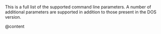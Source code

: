 This is a full list of the supported command line parameters. A number of
additional parameters are supported in addition to those present in the DOS
version.

@content

